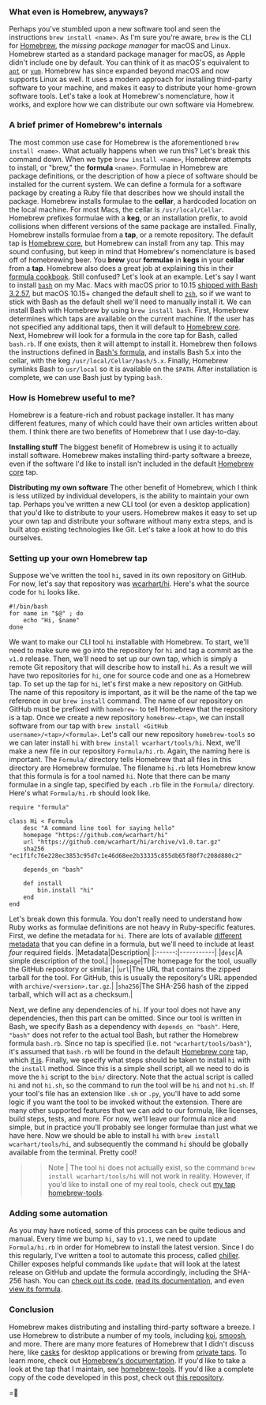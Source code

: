 ### What even is Homebrew, anyways?
Perhaps you've stumbled upon a new software tool and seen the instructions `brew install <name>`. As I'm sure you're aware, `brew` is the CLI for [Homebrew](https://brew.sh), the _missing package manager_ for macOS and Linux. Homebrew started as a standard package manager for macOS, as Apple didn't include one by default. You can think of it as macOS's equivalent to [`apt`](https://linuxize.com/post/how-to-use-apt-command/) or [`yum`](https://www.redhat.com/sysadmin/how-manage-packages). Homebrew has since expanded beyond macOS and now supports Linux as well. It uses a modern approach for installing third-party software to your machine, and makes it easy to distribute your home-grown software tools. Let's take a look at Homebrew's nomenclature, how it works, and explore how we can distribute our own software via Homebrew.

### A brief primer of Homebrew's internals
The most common use case for Homebrew is the aforementioned `brew install <name>`. What actually happens when we run this? Let's break this command down.
When we type `brew install <name>`, Homebrew attempts to install, or "brew," the **formula** `<name>`. Formulae in Homebrew are package definitions, or the description of how a piece of software should be installed for the current system. We can define a formula for a software package by creating a Ruby file that describes how we should install the package. Homebrew installs formulae to the **cellar**, a hardcoded location on the local machine. For most Macs, the cellar is `/usr/local/Cellar`. Homebrew prefixes formulae with a **keg**, or an installation prefix, to avoid collisions when different versions of the same package are installed. Finally, Homebrew installs formulae from a **tap**, or a remote repository. The default tap is [Homebrew core](https://github.com/Homebrew/homebrew-core), but Homebrew can install from any tap.
This may sound confusing, but keep in mind that Homebrew's nomenclature is based off of homebrewing beer. You **brew** your **formulae** in **kegs** in your **cellar** from a **tap**. Homebrew also does a great job at explaining this in their [formula cookbook](https://docs.brew.sh/Formula-Cookbook).
Still confused? Let's look at an example.
Let's say I want to install [`bash`](https://www.gnu.org/software/bash/) on my Mac. Macs with macOS prior to 10.15 [shipped with Bash 3.2.57](https://news.ycombinator.com/item?id=20102597), but macOS 10.15+ changed the default shell to [`zsh`](https://www.zsh.org/), so if we want to stick with Bash as the default shell we'll need to manually install it. We can install Bash with Homebrew by using `brew install bash`.
First, Homebrew determines which taps are available on the current machine. If the user has not specified any additional taps, then it will default to [Homebrew core](https://github.com/Homebrew/homebrew-core). Next, Homebrew will look for a formula in the core tap for Bash, called `bash.rb`. If one exists, then it will attempt to install it. Homebrew then follows the instructions defined in [Bash's formula](https://github.com/Homebrew/homebrew-core/blob/master/Formula/bash.rb), and installs Bash 5.x into the cellar, with the keg `/usr/local/Cellar/bash/5.x`. Finally, Homebrew symlinks Bash to `usr/local` so it is available on the `$PATH`. After installation is complete, we can use Bash just by typing `bash`.

### How is Homebrew useful to me?
Homebrew is a feature-rich and robust package installer. It has many different features, many of which could have their own articles written about them. I think there are two benefits of Homebrew that I use day-to-day.

**Installing stuff**
The biggest benefit of Homebrew is using it to actually install software. Homebrew makes installing third-party software a breeze, even if the software I'd like to install isn't included in the default [Homebrew core](https://github.com/Homebrew/homebrew-core) tap.

**Distributing my own software**
The other benefit of Homebrew, which I think is less utilized by individual developers, is the ability to maintain your own tap. Perhaps you've written a new CLI tool (or even a desktop application) that you'd like to distribute to your users. Homebrew makes it easy to set up your own tap and distribute your software without many extra steps, and is built atop existing technologies like Git. Let's take a look at how to do this ourselves.

### Setting up your own Homebrew tap
Suppose we've written the tool `hi`, saved in its own repository on GitHub. For now, let's say that repository was [wcarhart/hi](https://github.com/wcarhart/willcarh.art). Here's what the source code for `hi` looks like.
```
#!/bin/bash
for name in "$@" ; do
    echo "Hi, $name"
done
```
We want to make our CLI tool `hi` installable with Homebrew. To start, we'll need to make sure we go into the repository for `hi` and tag a commit as the `v1.0` release. Then, we'll need to set up our own tap, which is simply a remote Git repository that will describe how to install `hi`. As a result we will have two repositories for `hi`, one for source code and one as a Homebrew tap.
To set up the tap for `hi`, let's first make a new repository on GitHub. The name of this repository is important, as it will be the name of the tap we reference in our `brew install` command. The name of our repository on GitHub must be prefixed with `homebrew-` to tell Homebrew that the repository is a tap. Once we create a new repository `homebrew-<tap>`, we can install software from our tap with `brew install <GitHub username>/<tap>/<formula>`. Let's call our new repository `homebrew-tools` so we can later install `hi` with `brew install wcarhart/tools/hi`.
Next, we'll make a new file in our repository `Formula/hi.rb`. Again, the naming here is important. The `Formula/` directory tells Homebrew that all files in this directory are Homebrew formulae. The filename `hi.rb` lets Homebrew know that this formula is for a tool named `hi`. Note that there can be many formulae in a single tap, specified by each `.rb` file in the `Formula/` directory. Here's what `Formula/hi.rb` should look like.
```
require "formula"

class Hi < Formula
    desc "A command line tool for saying hello"
    homepage "https://github.com/wcarhart/hi"
    url "https://github.com/wcarhart/hi/archive/v1.0.tar.gz"
    sha256 "ec1f1fc76e228ec3853c95d7c1e46d68ee2b33335c855db65f80f7c208d880c2"

    depends_on "bash"

    def install
        bin.install "hi"
    end
end
```
Let's break down this formula. You don't really need to understand how Ruby works as formulae definitions are not heavy in Ruby-specific features. First, we define the metadata for `hi`. There are lots of available [different metadata](https://docs.brew.sh/Formula-Cookbook) that you can define in a formula, but we'll need to include at least _four_ required fields.
|Metadata|Description|
|:------:|-----------|
|`desc`|A simple description of the tool.|
|`homepage`|The homepage for the tool, usually the GitHub repository or similar.|
|`url`|The URL that contains the zipped tarball for the tool. For GitHub, this is usually the repository's URL appended with `archive/<version>.tar.gz`.|
|`sha256`|The SHA-256 hash of the zipped tarball, which will act as a checksum.|


Next, we define any dependencies of `hi`. If your tool does not have any dependencies, then this part can be omitted. Since our tool is written in Bash, we specify Bash as a dependency with `depends_on "bash"`. Here, `"bash"` does not refer to the actual tool Bash, but rather the Homebrew formula `bash.rb`. Since no tap is specified (i.e. not `"wcarhart/tools/bash"`), it's assumed that `bash.rb` will be found in the default [Homebrew core](https://github.com/Homebrew/homebrew-core) tap, which [it is](https://github.com/Homebrew/homebrew-core/blob/master/Formula/bash.rb).
Finally, we specify what steps should be taken to install `hi` with the `install` method. Since this is a simple shell script, all we need to do is move the `hi` script to the `bin/` directory. Note that the actual script is called `hi` and not `hi.sh`, so the command to run the tool will be `hi` and not `hi.sh`. If your tool's file has an extension like `.sh` or `.py`, you'll have to add some logic if you want the tool to be invoked without the extension.
There are many other supported features that we can add to our formula, like licenses, build steps, tests, and more. For now, we'll leave our formula nice and simple, but in practice you'll probably see longer formulae than just what we have here.
Now we should be able to install `hi` with `brew install wcarhart/tools/hi`, and subsequently the command `hi` should be globally available from the terminal. Pretty cool!
>> Note | The tool `hi` does not actually exist, so the command `brew install wcarhart/tools/hi` will not work in reality. However, if you'd like to install one of my real tools, check out [my tap homebrew-tools](https://github.com/wcarhart/homebrew-tools).

### Adding some automation
As you may have noticed, some of this process can be quite tedious and manual. Every time we bump `hi`, say to `v1.1`, we need to update `Formula/hi.rb` in order for Homebrew to install the latest version. Since I do this regularly, I've written a tool to automate this process, called [chiller]({{src:project/chiller}}). Chiller exposes helpful commands like `update` that will look at the latest release on GitHub and update the formula accordingly, including the SHA-256 hash. You can [check out its code](https://github.com/wcarhart/chiller), [read its documentation](https://willcarhart.dev/docs/chiller), and even [view its formula](https://github.com/wcarhart/homebrew-tools/blob/master/Formula/chiller.rb).

### Conclusion
Homebrew makes distributing and installing third-party software a breeze. I use Homebrew to distribute a number of my tools, including [koi]({{src:project/koi}}), [smoosh]({{src:project/smoosh}}), and more. There are many more features of Homebrew that I didn't discuss here, like [casks](https://github.com/Homebrew/homebrew-cask) for desktop applications or brewing from [private taps](https://medium.com/prodopsio/creating-homebrew-taps-for-private-internal-tools-c41363d58ab0). To learn more, check out [Homebrew's documentation](https://docs.brew.sh/). If you'd like to take a look at the tap that I maintain, see [homebrew-tools](https://github.com/wcarhart/homebrew-tools). If you'd like a complete copy of the code developed in this post, check out [this repository](https://github.com/wcarhart/willcarh.art-snippets/tree/master/a-foray-into-homebrew).

=🦉
